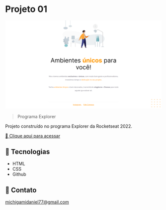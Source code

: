 # Projeto 01

![preview](./.github/preview.png)

> Programa Explorer

Projeto construído no programa Explorer da Rocketseat 2022.

[🔗 Clique aqui para acessar](https://kyochi7.github.io/Explorer/)

## 🧰 Tecnologias

- HTML
- CSS
- Github

## 📧 Contato

michigamidaniel77@gmail.com
